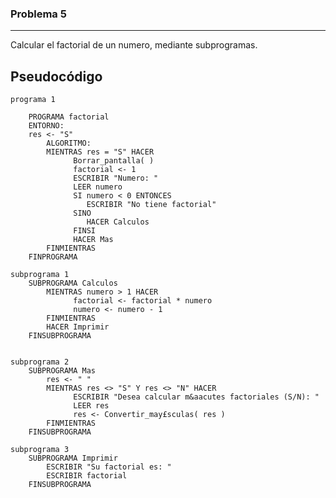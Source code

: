 ### Problema 5
--------------
Calcular el factorial de un numero, mediante subprogramas.

Pseudocódigo
-------------
    
    programa 1
        
        PROGRAMA factorial
        ENTORNO:
        res <- "S"
            ALGORITMO:
            MIENTRAS res = "S" HACER
                  Borrar_pantalla( )
                  factorial <- 1
                  ESCRIBIR "Numero: "
                  LEER numero
                  SI numero < 0 ENTONCES
                     ESCRIBIR "No tiene factorial"
                  SINO
                     HACER Calculos
                  FINSI
                  HACER Mas
            FINMIENTRAS
        FINPROGRAMA
    
    subprograma 1
        SUBPROGRAMA Calculos
            MIENTRAS numero > 1 HACER
                  factorial <- factorial * numero
                  numero <- numero - 1
            FINMIENTRAS
            HACER Imprimir
        FINSUBPROGRAMA
    
    
    subprograma 2
        SUBPROGRAMA Mas
            res <- " "
            MIENTRAS res <> "S" Y res <> "N" HACER
                  ESCRIBIR "Desea calcular m&aacutes factoriales (S/N): "
                  LEER res
                  res <- Convertir_may£sculas( res )
            FINMIENTRAS
        FINSUBPROGRAMA
    
    subprograma 3
        SUBPROGRAMA Imprimir
            ESCRIBIR "Su factorial es: "
            ESCRIBIR factorial
        FINSUBPROGRAMA
